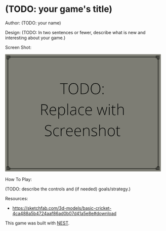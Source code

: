 # (TODO: your game's title)

Author: (TODO: your name)

Design: (TODO: In two sentences or fewer, describe what is new and interesting about your game.)

Screen Shot:

![Screen Shot](screenshot.png)

How To Play:

(TODO: describe the controls and (if needed) goals/strategy.)

Resources:
- https://sketchfab.com/3d-models/basic-cricket-4ca488a5b4724aaf86ad0b07d41a5e8e#download

This game was built with [NEST](NEST.md).
